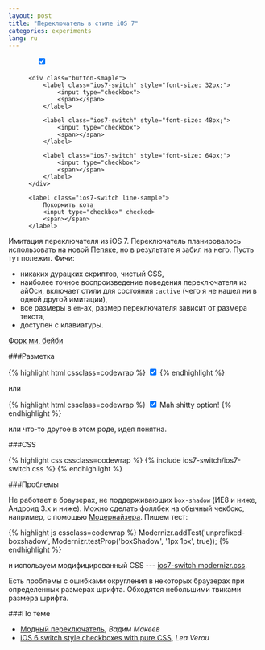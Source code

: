 ```yaml
---
layout: post
title: "Переключатель в стиле iOS 7"
categories: experiments
lang: ru
---
```


<style>
    /* demo styles */
    .button-demo .button-smaple {
        margin-bottom: 1.2em;
        line-height: 1em;
    }

    .button-demo .button-smaple label {
        vertical-align: middle;
        margin: 8px 16px; /* fallback */
        margin: 0.5rem 1rem;
    }

    .button-demo .ios7-switch.line-sample {
        display: block;
        font-size: 1.2em;
        text-align: left;
        max-width: 25em;
        line-height: 1.5em;
        margin: 0 auto;
        border: solid #eee;
        border-width: 1px 0 1px 0;
        padding: 0.5em 1em;
        -webkit-user-select: none;
        -moz-user-select: none;
        -ms-user-select: none;
        user-select: none;
    }

    .button-demo .line-sample span {
        float: right;
        font-size: 1.5em;
    }

{% include ios7-switch/ios7-switch.modernizr.css %}
</style>

<figure class="button-demo">
    <div class="button-smaple">
        <label class="ios7-switch" style="font-size: 128px;">
            <input type="checkbox" checked>
            <span></span>
        </label>
    </div>

    <div class="button-smaple">
        <label class="ios7-switch" style="font-size: 32px;">
            <input type="checkbox">
            <span></span>
        </label>

        <label class="ios7-switch" style="font-size: 48px;">
            <input type="checkbox">
            <span></span>
        </label>

        <label class="ios7-switch" style="font-size: 64px;">
            <input type="checkbox">
            <span></span>
        </label>
    </div>

    <label class="ios7-switch line-sample">
        Покормить кота
        <input type="checkbox" checked>
        <span></span>
    </label>
</figure>


Имитация переключателя из iOS 7. Переключатель планировалось использовать на новой [Пепяке](http://pepyaka.su), но в результате я забил на него. Пусть тут полежит. Фичи:

- никаких дурацких скриптов, чистый CSS,
- наиболее точное воспроизведение поведения переключателя из айОси, включает стили для состояния `:active` (чего я не нашел ни в одной другой имитации),
- все размеры в `em`-ах, размер переключателя зависит от размера текста,
- доступен с клавиатуры.

<a href="https://github.com/wilddeer/ios7-switch" class="iconlink"><i class="icon-github"> </i><span>Форк ми, бейби</span></a>

###Разметка

{% highlight html cssclass=codewrap %}
<label class="ios7-switch">
    <input type="checkbox" checked>
    <span></span>
</label>
{% endhighlight %}

или

{% highlight html cssclass=codewrap %}
<label class="ios7-switch">
    <input type="checkbox" checked>
    <span></span>
    Mah shitty option!
</label>
{% endhighlight %}

или что-то другое в этом роде, идея понятна.

###CSS

{% highlight css cssclass=codewrap %}
{% include ios7-switch/ios7-switch.css %}
{% endhighlight %}

###Проблемы

Не работает в браузерах, не поддерживающих `box-shadow` (ИЕ8 и ниже, Андроид 3.x и ниже). Можно сделать фоллбек на обычный чекбокс, например, с помощью [Модернайзера](http://modernizr.com). Пишем тест:

{% highlight js cssclass=codewrap %}
Modernizr.addTest('unprefixed-boxshadow', Modernizr.testProp('boxShadow', '1px 1px', true));
{% endhighlight %}

и используем модифицированный CSS --- <a href="https://raw.githubusercontent.com/wilddeer/ios7-switch/master/ios7-switch.modernizr.css" class="iconlink"><i class="icon-cloud-download"> </i><span>ios7-switch.modernizr.css</span></a>.

Есть проблемы с ошибками округления в некоторых браузерах при определенных размерах шрифта. Обходятся небольшими твиками размера шрифта.

###По теме

- [Модный переключатель](http://pepelsbey.net/2012/08/stylish-switch/), *Вадим Макеев*
- [iOS 6 switch style checkboxes with pure CSS](http://lea.verou.me/2013/03/ios-6-switch-style-checkboxes-with-pure-css/), *Lea Verou*